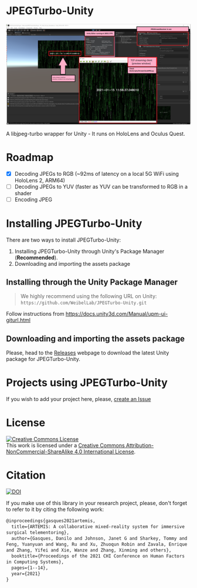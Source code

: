 # JPEGTurbo-Unity
![Example of JPEGTurbo-Unity running on the editor](screenshot.png)

A libjpeg-turbo wrapper for Unity - It runs on HoloLens and Oculus Quest.


# Roadmap

- [x] Decoding JPEGs to RGB (~92ms of latency on a local 5G WiFi using HoloLens 2, ARM64)
- [ ] Decoding JPEGs to YUV (faster as YUV can be transformed to RGB in a shader
- [ ] Encoding JPEG

# Installing JPEGTurbo-Unity

There are two ways to install JPEGTurbo-Unity:
 
 1. Installing JPEGTurbo-Unity through Unity's Package Manager (**Recommended**).
 2. Downloading and importing the assets package

## Installing through the Unity Package Manager

> We highly recommend using the following URL on Unity:
`https://github.com/WeibelLab/JPEGTurbo-Unity.git`

Follow instructions from https://docs.unity3d.com/Manual/upm-ui-giturl.html

## Downloading and importing the assets package
Please, head to the [Releases](https://github.com/WeibelLab/JPEGTurbo-Unity/releases) webpage to download the latest Unity package for JPEGTurbo-Unity.

# Projects using JPEGTurbo-Unity
If you wish to add your project here, please, [create an Issue](https://github.com/WeibelLab/JPEGTurbo-Unity/issues)

# License
<a rel="license" href="http://creativecommons.org/licenses/by-nc-sa/4.0/"><img alt="Creative Commons License" style="border-width:0" src="https://i.creativecommons.org/l/by-nc-sa/4.0/88x31.png" /></a><br />This work is licensed under a <a rel="license" href="http://creativecommons.org/licenses/by-nc-sa/4.0/">Creative Commons Attribution-NonCommercial-ShareAlike 4.0 International License</a>.

# Citation
[![DOI](https://zenodo.org/badge/278199660.svg)](https://zenodo.org/badge/latestdoi/278199660)

If you make use of this library in your research project, please, don't forget to refer to it by citing the following work:
```
@inproceedings{gasques2021artemis,
  title={ARTEMIS: A collaborative mixed-reality system for immersive surgical telementoring},
  author={Gasques, Danilo and Johnson, Janet G and Sharkey, Tommy and Feng, Yuanyuan and Wang, Ru and Xu, Zhuoqun Robin and Zavala, Enrique and Zhang, Yifei and Xie, Wanze and Zhang, Xinming and others},
  booktitle={Proceedings of the 2021 CHI Conference on Human Factors in Computing Systems},
  pages={1--14},
  year={2021}
}
```

